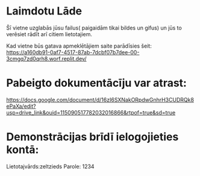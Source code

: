 #  Laimdotu Lāde
Šī vietne uzglabās jūsu failus( paigaidām tikai bildes un gifus) un jūs to verēsiet rādīt arī citiem lietotajiem. 

Kad vietne būs  gatava apmeklētājiem saite parādīsies šeit: https://a160db91-0af7-4517-87ab-7dcbf07b7dee-00-3cmgq7zd0qrh8.worf.replit.dev/
# Pabeigto dokumentācīju var atrast:
https://docs.google.com/document/d/16zI6SXNakORpdwGnhrH3CUDRQk8ePaXa/edit?usp=drive_link&ouid=115090517782032016866&rtpof=true&sd=true
# Demonstrācijas brīdī ielogojieties kontā: 
Lietotajvārds:zeltzieds
Parole: 1234
